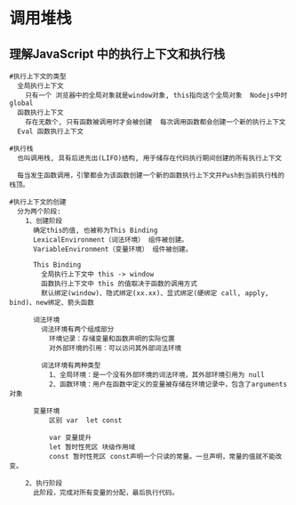 # 调用堆栈

## 理解JavaScript 中的执行上下文和执行栈

    #执行上下文的类型
      全局执行上下文
        只有一个 浏览器中的全局对象就是window对象, this指向这个全局对象  Nodejs中时global 
      函数执行上下文
        存在无数个, 只有函数被调用时才会被创建  每次调用函数都会创建一个新的执行上下文
      Eval 函数执行上下文

    #执行栈
      也叫调用栈, 具有后进先出(LIFO)结构, 用于储存在代码执行期间创建的所有执行上下文

      每当发生函数调用，引擎都会为该函数创建一个新的函数执行上下文并Push到当前执行栈的栈顶。

    #执行上下文的创建
      分为两个阶段:
        1、创建阶段
          确定this的值, 也被称为This Binding
          LexicalEnvironment（词法环境） 组件被创建。
          VariableEnvironment（变量环境） 组件被创建。

          This Binding
            全局执行上下文中 this -> window
            函数执行上下文中 this 的值取决于函数的调用方式
            默认绑定(window)、隐式绑定(xx.xx)、显式绑定(硬绑定 call, apply, bind)、new绑定、箭头函数

          词法环境
            词法环境有两个组成部分
              环境记录：存储变量和函数声明的实际位置
              对外部环境的引用：可以访问其外部词法环境

            词法环境有两种类型
              1、全局环境：是一个没有外部环境的词法环境，其外部环境引用为 null
              2、函数环境：用户在函数中定义的变量被存储在环境记录中，包含了arguments 对象
            
          变量环境
              区别 var  let const

              var 变量提升  
              let 暂时性死区 块级作用域
              const 暂时性死区 const声明一个只读的常量。一旦声明，常量的值就不能改变。
          
        2、执行阶段
          此阶段，完成对所有变量的分配，最后执行代码。



